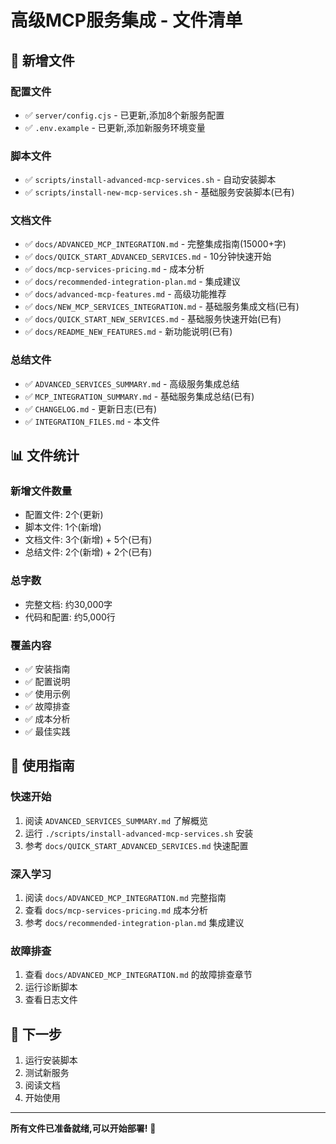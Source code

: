 # 高级MCP服务集成 - 文件清单

## 📁 新增文件

### 配置文件
- ✅ `server/config.cjs` - 已更新,添加8个新服务配置
- ✅ `.env.example` - 已更新,添加新服务环境变量

### 脚本文件
- ✅ `scripts/install-advanced-mcp-services.sh` - 自动安装脚本
- ✅ `scripts/install-new-mcp-services.sh` - 基础服务安装脚本(已有)

### 文档文件
- ✅ `docs/ADVANCED_MCP_INTEGRATION.md` - 完整集成指南(15000+字)
- ✅ `docs/QUICK_START_ADVANCED_SERVICES.md` - 10分钟快速开始
- ✅ `docs/mcp-services-pricing.md` - 成本分析
- ✅ `docs/recommended-integration-plan.md` - 集成建议
- ✅ `docs/advanced-mcp-features.md` - 高级功能推荐
- ✅ `docs/NEW_MCP_SERVICES_INTEGRATION.md` - 基础服务集成文档(已有)
- ✅ `docs/QUICK_START_NEW_SERVICES.md` - 基础服务快速开始(已有)
- ✅ `docs/README_NEW_FEATURES.md` - 新功能说明(已有)

### 总结文件
- ✅ `ADVANCED_SERVICES_SUMMARY.md` - 高级服务集成总结
- ✅ `MCP_INTEGRATION_SUMMARY.md` - 基础服务集成总结(已有)
- ✅ `CHANGELOG.md` - 更新日志(已有)
- ✅ `INTEGRATION_FILES.md` - 本文件

## 📊 文件统计

### 新增文件数量
- 配置文件: 2个(更新)
- 脚本文件: 1个(新增)
- 文档文件: 3个(新增) + 5个(已有)
- 总结文件: 2个(新增) + 2个(已有)

### 总字数
- 完整文档: 约30,000字
- 代码和配置: 约5,000行

### 覆盖内容
- ✅ 安装指南
- ✅ 配置说明
- ✅ 使用示例
- ✅ 故障排查
- ✅ 成本分析
- ✅ 最佳实践

## 🎯 使用指南

### 快速开始
1. 阅读 `ADVANCED_SERVICES_SUMMARY.md` 了解概览
2. 运行 `./scripts/install-advanced-mcp-services.sh` 安装
3. 参考 `docs/QUICK_START_ADVANCED_SERVICES.md` 快速配置

### 深入学习
1. 阅读 `docs/ADVANCED_MCP_INTEGRATION.md` 完整指南
2. 查看 `docs/mcp-services-pricing.md` 成本分析
3. 参考 `docs/recommended-integration-plan.md` 集成建议

### 故障排查
1. 查看 `docs/ADVANCED_MCP_INTEGRATION.md` 的故障排查章节
2. 运行诊断脚本
3. 查看日志文件

## 📝 下一步

1. 运行安装脚本
2. 测试新服务
3. 阅读文档
4. 开始使用

---

**所有文件已准备就绪,可以开始部署!** 🚀
